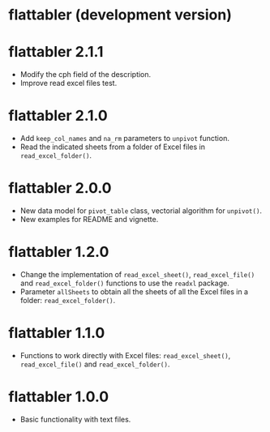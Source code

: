 # flattabler (development version)

# flattabler 2.1.1
* Modify the cph field of the description.
* Improve read excel files test.

# flattabler 2.1.0
* Add `keep_col_names` and `na_rm` parameters to `unpivot` function.
* Read the indicated sheets from a folder of Excel files in `read_excel_folder()`.

# flattabler 2.0.0
* New data model for `pivot_table` class, vectorial algorithm for `unpivot()`.
* New examples for README and vignette.

# flattabler 1.2.0
* Change the implementation of `read_excel_sheet()`, `read_excel_file()` and `read_excel_folder()` functions to use the `readxl` package.
* Parameter `allSheets` to obtain all the sheets of all the Excel files in a folder: `read_excel_folder()`.

# flattabler 1.1.0
* Functions to work directly with Excel files: `read_excel_sheet()`, `read_excel_file()` and `read_excel_folder()`.

# flattabler 1.0.0
* Basic functionality with text files.

